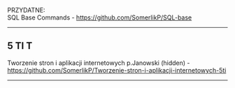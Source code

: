 PRZYDATNE:
<br>
SQL Base Commands - https://github.com/SomerlikP/SQL-base
***



5 TI T
---

Tworzenie stron i aplikacji internetowych p.Janowski (hidden) - https://github.com/SomerlikP/Tworzenie-stron-i-aplikacji-internetowych-5ti

***
